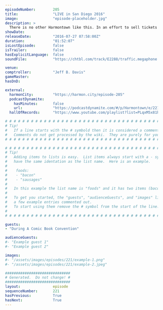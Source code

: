 ```yaml
---
episodeNumber:        205
title:                "LIVE in San Diego 2016"
image:                "episode-placeholder.jpg"
description: >
  There is no other Harmontown like this. In an effort to sell tickets Dan writes a Community Movie projected on screen. Watch ONLY at harmontown.com/live. It's $5 a month! Subscribe already. Live streaming, instant post-show downloads and get the podcast early if so inclined. Do it for one month, you have to see this.
showDate:             
releaseDate:          "2016-07-27 07:58:00Z"
duration:             "01:52:07"
isLostEpisode:        false
isTrailer:            false
hasExplicitLanguage:  false
soundFile:            "https://chtbl.com/track/E2288/traffic.megaphone.fm/STA3520710901.mp3?updated=1559944757"

venue:                
comptroller:          "Jeff B. Davis"
gameMaster:           
hasDnD:               

external:
  harmonCity:         "https://harmon.city/episode-205"
  podcastDynamite:
    hasMinutes:       false
    url:              "https://podcastdynamite.com/#/p/Harmontown/e/221/205"
  hallOfRecords:      "https://www.youtube.com/playlist?list=PLqxM5x81hNOboTK2lpt_Vk-TvjLvPEvKw"

# # # # # # # # # # # # # # # # # # # # # # # # # # # # # # # # # # # # # # # # # # # # #
# Tip!
#   If a line starts with the # symbold then it is considered a comment.
#   Comments do not get processed by the wiki.  They are purely for your information.
# # # # # # # # # # # # # # # # # # # # # # # # # # # # # # # # # # # # # # # # # # # # #

# # # # # # # # # # # # # # # # # # # # # # # # # # # # # # # # # # # # # # # # # # # # #
# Tip!
#   Adding items to lists is easy.  List items always start with a - symbol and have
#   have the same identation as the list name.  Here is an example.
#
#    foods:
#    - "bacon"
#    - "sausages"
#
#   In this example the list name is "foods" and it has two items (bacon, and sausages).
#
#   To get you started, the "guests", "audienceGuests", and "images" lists below have
#   a few example entries commented out.
#   To start using them remove the # symbol from the start of the line.
#
# # # # # # # # # # # # # # # # # # # # # # # # # # # # # # # # # # # # # # # # # # # # #

guests:
- "During A Comic Book Convention"

audienceGuests:
#- "Example guest 1"
#- "Example guest 2"

images:
#- "/assets/images/episodes/221/example-1.png"
#- "/assets/images/episodes/221/example-2.jpeg"

##############################
# Generated.  Do not change! #
##############################
layout:               episode
sequenceNumber:       221
hasPrevious:          True
hasNext:              True
---
```


<!-- The episode description will be rendered here -->

<!-- Add your content BELOW here -->
<!-- vvvvvvvvvvvvvvvvvvvvvvvvvvv -->




<!-- ^^^^^^^^^^^^^^^^^^^^^^^^^^^ -->
<!-- Add your content ABOVE here -->

<!-- The episode gallery will be rendered here -->